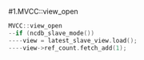 #1.MVCC::view_open

```cpp
MVCC::view_open
--if (ncdb_slave_mode())
----view = latest_slave_view.load();
----view->ref_count.fetch_add(1);
```